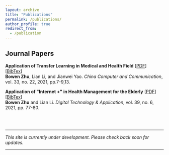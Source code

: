 ```yaml
---
layout: archive
title: "Publications"
permalink: /publications/
author_profile: true
redirect_from:
  - /publication
---
```

<!--
{% if author.googlescholar %}
  You can also find my articles on <u><a href="{{author.googlescholar}}">my Google Scholar profile</a>.</u>
{% endif %}

{% include base_path %}

## Papers

### 2021
-->

## Journal Papers
**Application of Transfer Learning in Medical and Health Field**
[<a href="https://oversea.cnki.net/KCMS/detail/detail.aspx?dbcode=CJFD&dbname=CJFDLAST2022&filename=XXDL202122004&uniplatform=OVERSEA&v=7O4b8B96KkzRgvQQpZTWHRns3OGjr6HQsk46YgvO93vZlaa8OptYSOemRjIr8K_A" target="_blank">PDF</a>]
[<a href="../files/BibTex/zhu2021transfer.bib" target="_blank">BibTex</a>]\
**Bowen Zhu**, Lian Li, and Jianwei Yao. 
*China Computer and Communication*, vol. 33, no. 22, 2021, pp.7-9,13.

**Application of "Internet +" in Health Management for the Elderly**
[<a href="https://oversea.cnki.net/KCMS/detail/detail.aspx?dbcode=CJFD&dbname=CJFDLAST2021&filename=SZJT202106025&uniplatform=OVERSEA&v=w1sbZvc5fwDlQFEW369M6xQyY76atSJl0cdLziyXZO9QEsOOA-A9XiUQ-cRwx_9Z" target="_blank">PDF</a>]
[<a href="../files/BibTex/zhu2021internetplus.bib" target="_blank">BibTex</a>]\
**Bowen Zhu** and Lian Li.
*Digital Technology & Application*, vol. 39, no. 6, 2021, pp. 77-80.

<br>
<br>
<hr>

*This site is currently under development. Please check back soon for updates.*

<hr>